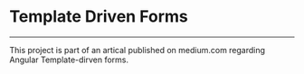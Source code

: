 # Template Driven Forms
*******************************************

This project is part of an artical published on medium.com regarding Angular Template-dirven forms.